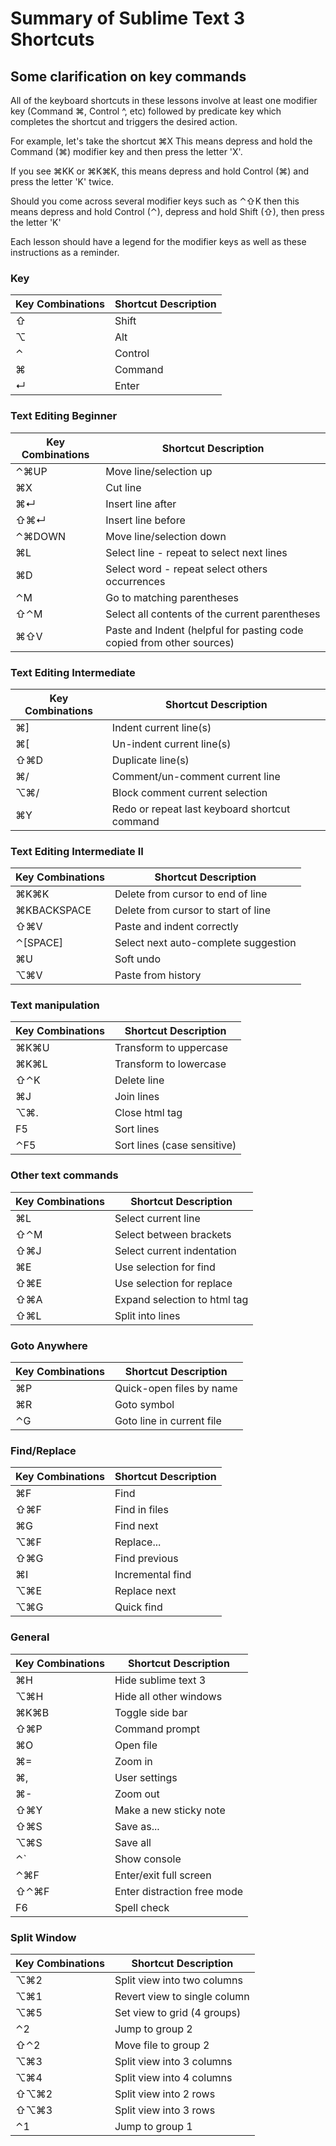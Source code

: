 # Summary of Sublime Text 3 Shortcuts

## Some clarification on key commands
All of the keyboard shortcuts in these lessons involve at least one modifier key (Command ⌘, Control ^, etc) followed by predicate key which completes the shortcut and triggers the desired action.

For example, let's take the shortcut ⌘X
This means depress and hold the Command (⌘) modifier key and then press the letter 'X'.

If you see ⌘KK or ⌘K⌘K, this means depress and hold Control (⌘) and press the letter 'K' twice.

Should you come across several modifier keys such as ⌃⇧K
then this means depress and hold Control (⌃), depress and hold Shift (⇧), then press the letter 'K'

Each lesson should have a legend for the modifier keys as well as these instructions as a reminder.


### Key
|      Key Combinations           |   Shortcut Description      |
| ------------------------------- | ------------------------ |
| ⇧ | Shift | 
| ⌥ | Alt | 
| ⌃ | Control |
| ⌘ | Command |
| ↵ | Enter |

### Text Editing Beginner
|      Key Combinations           |   Shortcut Description      |
| ------------------------------- | ------------------------ |
|	⌃⌘UP	 	| Move line/selection up |
|	⌘X 		| Cut line |
|	⌘↵ 		| Insert line after |
|	⇧⌘↵ 		| Insert line before |
|	⌃⌘DOWN | Move line/selection down |
|	⌘L 		| Select line - repeat to select next lines |
|	 ⌘D 		| Select word - repeat select others occurrences |
|	⌃M 		| Go to matching parentheses |
|	⇧⌃M 		| Select all contents of the current parentheses |
| ⌘⇧V		| Paste and Indent (helpful for pasting code copied from other sources) |

### Text Editing Intermediate
|      Key Combinations           |   Shortcut Description      |
| ------------------------------- | ------------------------ |
| ⌘] 	| Indent current line(s) |
| ⌘[ 	| Un-indent current line(s) |
| ⇧⌘D | Duplicate line(s) |
| ⌘/ 	| Comment/un-comment current line |
| ⌥⌘/ | Block comment current selection |
| ⌘Y 	| Redo or repeat last keyboard shortcut command |

### Text Editing Intermediate II
|      Key Combinations           |   Shortcut Description      |
| ------------------------------- | ------------------------ |
| ⌘K⌘K 				| Delete from cursor to end of line |
| ⌘KBACKSPACE | Delete from cursor to start of line |
| ⇧⌘V 				| Paste and indent correctly |
| ⌃[SPACE]	 	| Select next auto-complete suggestion |
| ⌘U 					| Soft undo |
| ⌥⌘V 				| Paste from history |

### Text manipulation
|      Key Combinations           |   Shortcut Description      |
| ------------------------------- | ------------------------ |
| ⌘K⌘U 	| Transform to uppercase|
| ⌘K⌘L 	| Transform to lowercase|
| ⇧⌃K  	| Delete line|
| ⌘J 	 	|Join lines|
| ⌥⌘.  	| Close html tag|
| F5 		| Sort lines|
| ⌃F5 	|Sort lines (case sensitive)|

### Other text commands
|      Key Combinations           |   Shortcut Description      |
| ------------------------------- | ------------------------ |
| ⌘L 	| Select current line|
| ⇧⌃M | Select between brackets|
| ⇧⌘J | Select current indentation |
| ⌘E 	| Use selection for find |
| ⇧⌘E | Use selection for replace |
| ⇧⌘A | Expand selection to html tag |
| ⇧⌘L | Split into lines  |

### Goto Anywhere
|      Key Combinations           |   Shortcut Description      |
| ------------------------------- | ------------------------ |
| ⌘P | Quick-open files by name |
| ⌘R | Goto symbol |
| ⌃G | Goto line in current file|


### Find/Replace
|      Key Combinations           |   Shortcut Description      |
| ------------------------------- | ------------------------ |
| ⌘F 	| Find |
| ⇧⌘F | Find in files |
| ⌘G 	| Find next |
| ⌥⌘F | Replace... |
| ⇧⌘G | Find previous |
| ⌘I 	| Incremental find |
| ⌥⌘E | Replace next |
| ⌥⌘G | Quick find |

### General
|      Key Combinations           |   Shortcut Description      |
| ------------------------------- | ------------------------ |
| ⌘H 		| Hide sublime text 3 |
| ⌥⌘H 	| Hide all other windows |
| ⌘K⌘B 	| Toggle side bar |
| ⇧⌘P 	| Command prompt |
| ⌘O  	|Open file |
| ⌘= 		| Zoom in |
| ⌘, 		|User settings|
| ⌘- 		| Zoom out |
| ⇧⌘Y 	| Make a new sticky note |
| ⇧⌘S 	| Save as...|
| ⌥⌘S 	| Save all |
| ⌃` 		| Show console |
| ⌃⌘F 	| Enter/exit full screen |
| ⇧⌃⌘F 	| Enter distraction free mode |
| F6 		| Spell check |

### Split Window
|      Key Combinations           |   Shortcut Description      |
| ------------------------------- | ------------------------ |
| ⌥⌘2 |Split view into two columns|
| ⌥⌘1 |Revert view to single column|
| ⌥⌘5 | Set view to grid (4 groups)|
| ⌃2  | Jump to group 2|
| ⇧⌃2	| Move file to group 2|
| ⌥⌘3 |Split view into 3 columns|
| ⌥⌘4 |Split view into 4 columns|
| ⇧⌥⌘2| Split view into 2 rows|
| ⇧⌥⌘3| Split view into 3 rows|
| ⌃1 	|Jump to group 1|